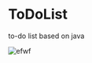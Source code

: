 # ToDoList
 to-do list based on java


![efwf](https://user-images.githubusercontent.com/67590146/225721556-3c1efa1d-a82b-4899-8741-c13aaa781e11.gif)


